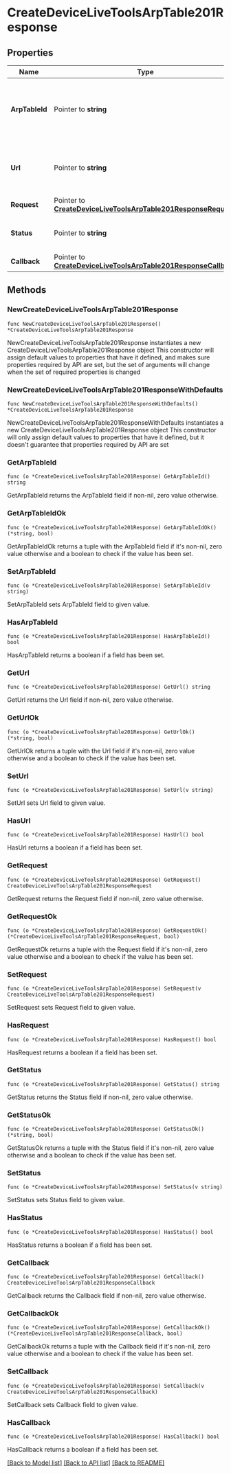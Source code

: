# CreateDeviceLiveToolsArpTable201Response

## Properties

Name | Type | Description | Notes
------------ | ------------- | ------------- | -------------
**ArpTableId** | Pointer to **string** | Id of the ARP table request. Used to check the status of the request. | [optional] 
**Url** | Pointer to **string** | GET this url to check the status of your ARP table request. | [optional] 
**Request** | Pointer to [**CreateDeviceLiveToolsArpTable201ResponseRequest**](CreateDeviceLiveToolsArpTable201ResponseRequest.md) |  | [optional] 
**Status** | Pointer to **string** | Status of the ARP table request. | [optional] 
**Callback** | Pointer to [**CreateDeviceLiveToolsArpTable201ResponseCallback**](CreateDeviceLiveToolsArpTable201ResponseCallback.md) |  | [optional] 

## Methods

### NewCreateDeviceLiveToolsArpTable201Response

`func NewCreateDeviceLiveToolsArpTable201Response() *CreateDeviceLiveToolsArpTable201Response`

NewCreateDeviceLiveToolsArpTable201Response instantiates a new CreateDeviceLiveToolsArpTable201Response object
This constructor will assign default values to properties that have it defined,
and makes sure properties required by API are set, but the set of arguments
will change when the set of required properties is changed

### NewCreateDeviceLiveToolsArpTable201ResponseWithDefaults

`func NewCreateDeviceLiveToolsArpTable201ResponseWithDefaults() *CreateDeviceLiveToolsArpTable201Response`

NewCreateDeviceLiveToolsArpTable201ResponseWithDefaults instantiates a new CreateDeviceLiveToolsArpTable201Response object
This constructor will only assign default values to properties that have it defined,
but it doesn't guarantee that properties required by API are set

### GetArpTableId

`func (o *CreateDeviceLiveToolsArpTable201Response) GetArpTableId() string`

GetArpTableId returns the ArpTableId field if non-nil, zero value otherwise.

### GetArpTableIdOk

`func (o *CreateDeviceLiveToolsArpTable201Response) GetArpTableIdOk() (*string, bool)`

GetArpTableIdOk returns a tuple with the ArpTableId field if it's non-nil, zero value otherwise
and a boolean to check if the value has been set.

### SetArpTableId

`func (o *CreateDeviceLiveToolsArpTable201Response) SetArpTableId(v string)`

SetArpTableId sets ArpTableId field to given value.

### HasArpTableId

`func (o *CreateDeviceLiveToolsArpTable201Response) HasArpTableId() bool`

HasArpTableId returns a boolean if a field has been set.

### GetUrl

`func (o *CreateDeviceLiveToolsArpTable201Response) GetUrl() string`

GetUrl returns the Url field if non-nil, zero value otherwise.

### GetUrlOk

`func (o *CreateDeviceLiveToolsArpTable201Response) GetUrlOk() (*string, bool)`

GetUrlOk returns a tuple with the Url field if it's non-nil, zero value otherwise
and a boolean to check if the value has been set.

### SetUrl

`func (o *CreateDeviceLiveToolsArpTable201Response) SetUrl(v string)`

SetUrl sets Url field to given value.

### HasUrl

`func (o *CreateDeviceLiveToolsArpTable201Response) HasUrl() bool`

HasUrl returns a boolean if a field has been set.

### GetRequest

`func (o *CreateDeviceLiveToolsArpTable201Response) GetRequest() CreateDeviceLiveToolsArpTable201ResponseRequest`

GetRequest returns the Request field if non-nil, zero value otherwise.

### GetRequestOk

`func (o *CreateDeviceLiveToolsArpTable201Response) GetRequestOk() (*CreateDeviceLiveToolsArpTable201ResponseRequest, bool)`

GetRequestOk returns a tuple with the Request field if it's non-nil, zero value otherwise
and a boolean to check if the value has been set.

### SetRequest

`func (o *CreateDeviceLiveToolsArpTable201Response) SetRequest(v CreateDeviceLiveToolsArpTable201ResponseRequest)`

SetRequest sets Request field to given value.

### HasRequest

`func (o *CreateDeviceLiveToolsArpTable201Response) HasRequest() bool`

HasRequest returns a boolean if a field has been set.

### GetStatus

`func (o *CreateDeviceLiveToolsArpTable201Response) GetStatus() string`

GetStatus returns the Status field if non-nil, zero value otherwise.

### GetStatusOk

`func (o *CreateDeviceLiveToolsArpTable201Response) GetStatusOk() (*string, bool)`

GetStatusOk returns a tuple with the Status field if it's non-nil, zero value otherwise
and a boolean to check if the value has been set.

### SetStatus

`func (o *CreateDeviceLiveToolsArpTable201Response) SetStatus(v string)`

SetStatus sets Status field to given value.

### HasStatus

`func (o *CreateDeviceLiveToolsArpTable201Response) HasStatus() bool`

HasStatus returns a boolean if a field has been set.

### GetCallback

`func (o *CreateDeviceLiveToolsArpTable201Response) GetCallback() CreateDeviceLiveToolsArpTable201ResponseCallback`

GetCallback returns the Callback field if non-nil, zero value otherwise.

### GetCallbackOk

`func (o *CreateDeviceLiveToolsArpTable201Response) GetCallbackOk() (*CreateDeviceLiveToolsArpTable201ResponseCallback, bool)`

GetCallbackOk returns a tuple with the Callback field if it's non-nil, zero value otherwise
and a boolean to check if the value has been set.

### SetCallback

`func (o *CreateDeviceLiveToolsArpTable201Response) SetCallback(v CreateDeviceLiveToolsArpTable201ResponseCallback)`

SetCallback sets Callback field to given value.

### HasCallback

`func (o *CreateDeviceLiveToolsArpTable201Response) HasCallback() bool`

HasCallback returns a boolean if a field has been set.


[[Back to Model list]](../README.md#documentation-for-models) [[Back to API list]](../README.md#documentation-for-api-endpoints) [[Back to README]](../README.md)


